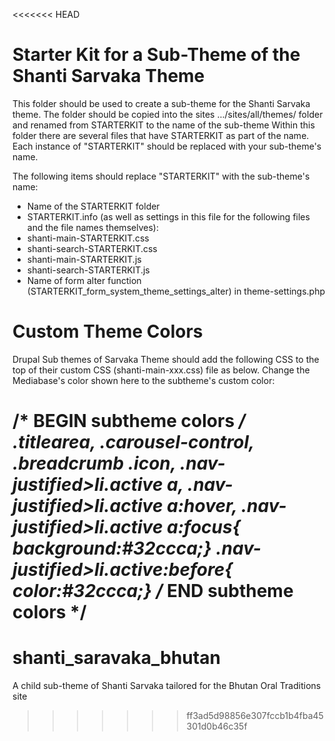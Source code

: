 <<<<<<< HEAD
# Starter Kit for a Sub-Theme of the Shanti Sarvaka Theme

This folder should be used to create a sub-theme for the Shanti Sarvaka theme. 
The folder should be copied into the sites .../sites/all/themes/ folder and renamed from STARTERKIT to the name of the sub-theme
Within this folder there are several files that have STARTERKIT as part of the name.
Each instance of "STARTERKIT" should be replaced with your sub-theme's name.

The following items should replace "STARTERKIT" with the sub-theme's name:

* Name of the STARTERKIT folder
* STARTERKIT.info (as well as settings in this file for the following files and the file names themselves):
* shanti-main-STARTERKIT.css
* shanti-search-STARTERKIT.css
* shanti-main-STARTERKIT.js
* shanti-search-STARTERKIT.js
* Name of form alter function (STARTERKIT_form_system_theme_settings_alter) in theme-settings.php


# Custom Theme Colors
Drupal Sub themes of Sarvaka Theme should add the following CSS to the top of their custom CSS (shanti-main-xxx.css) file as below. 
Change the Mediabase's color shown here to the subtheme's custom color:

/* BEGIN subtheme colors */
.titlearea,
.carousel-control,
.breadcrumb .icon,
.nav-justified>li.active a,
.nav-justified>li.active a:hover,
.nav-justified>li.active a:focus{ background:#32ccca;}
.nav-justified>li.active:before{ color:#32ccca;}
/* END subtheme colors */
=======
# shanti_saravaka_bhutan
A child sub-theme of Shanti Sarvaka tailored for the Bhutan Oral Traditions site
>>>>>>> ff3ad5d98856e307fccb1b4fba45301d0b46c35f
